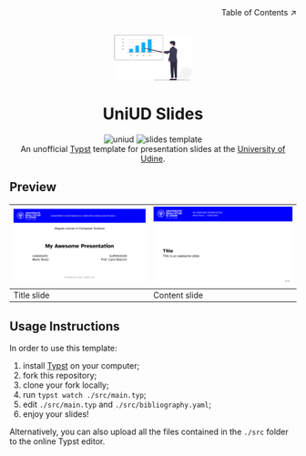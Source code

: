 <!-- ToC hint -->
<div align=right>Table of Contents ↗️</div>

<!-- Header -->
<br/>
<p align="center">
    <a href="https://github.com/davidedellagiustina/uniud-slides">
        <img src="./.github/assets/logo.png" alt="Logo" height=80>
    </a>
    <h1 align="center">UniUD Slides</h1>
    <p align="center">
        <img src="https://img.shields.io/static/v1?label=&message=uniud&color=0000ff" alt="uniud">
        <img src="https://img.shields.io/static/v1?label=template&message=slides&color=orange" alt="slides template">
        <br/>
        An unofficial <a href="https://typst.app">Typst</a> template for presentation slides at the <a href="https://www.uniud.it/it">University of Udine</a>.
        <br/>
    </p>
</p>

<!-- Readme contents -->

## Preview

| <img src="./.github/assets/slide-title.png" width="500"> | <img src="./.github/assets/slide-content.png" width="500"> |
| -------------------------------------------------------- | ---------------------------------------------------------- |
| Title slide                                              | Content slide                                              |

## Usage Instructions

In order to use this template:
1. install [Typst](https://typst.app) on your computer;
2. fork this repository;
3. clone your fork locally;
4. run `typst watch ./src/main.typ`;
5. edit `./src/main.typ` and `./src/bibliography.yaml`;
6. enjoy your slides!

Alternatively, you can also upload all the files contained in the `./src` folder to the online Typst editor.
